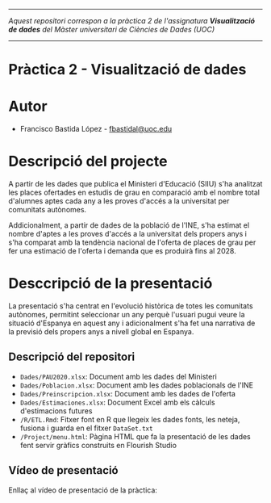 ***
_Aquest repositori correspon a la pràctica 2 de l'assignatura **Visualització de dades** del Màster universitari de Ciències de Dades (UOC)_

***

# Pràctica 2 - Visualització de dades

# Autor
* Francisco Bastida López - [fbastidal@uoc.edu](fbastidal@uoc.edu)

# Descripció del projecte

A partir de les dades que publica el Ministeri d'Educació (SIIU) s'ha analitzat les places ofertades en estudis de grau en comparació amb el nombre total d'alumnes aptes cada any a les proves d'accés a la universitat per comunitats autònomes.

Addicionalment, a partir de dades de la població de l'INE, s'ha estimat el nombre d'aptes a les proves d'accés a la universitat dels propers anys i s'ha comparat amb la tendència nacional de l'oferta de places de grau per fer una estimació de l'oferta i demanda que es produirà fins al 2028.

# Desccripció de la presentació

La presentació s'ha centrat en l'evolució històrica de totes les comunitats autònomes, permitint seleccionar un any perquè l'usuari pugui veure la situació d'Espanya en aquest any i adicionalment s'ha fet una narrativa de la previsió dels propers anys a nivell global en Espanya.

## Descripció del repositori

  * `Dades/PAU2020.xlsx`: Document amb les dades del Ministeri
  * `Dades/Poblacion.xlsx`: Document amb les dades poblacionals de l'INE
  * `Dades/Preinscripcion.xlsx`: Document amb les dades de l'oferta
  * `Dades/Estimaciones.xlsx`: Document Excel amb els càlculs d'estimacions futures
  * `/R/ETL.Rmd`: Fitxer font en R que llegeix les dades fonts, les neteja, fusiona i guarda en el fitxer `DataSet.txt`
  * `/Project/menu.html`: Pàgina HTML que fa la presentació de les dades fent servir gràfics construits en Flourish Studio

## Vídeo de presentació

Enllaç al vídeo de presentació de la pràctica:

